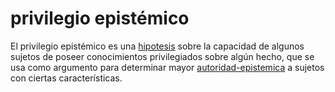 # privilegio epistémico

El privilegio epistémico es una [hipotesis](hipotesis.md) sobre la capacidad de algunos sujetos de poseer conocimientos privilegiados sobre algún hecho, que se usa como argumento para determinar mayor [autoridad-epistemica](autoridad-epistemica.md) a sujetos con ciertas características.
